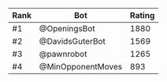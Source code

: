 Rank|Bot|Rating
---|---|---
#1|@OpeningsBot|1880
#2|@DavidsGuterBot|1569
#3|@pawnrobot|1265
#4|@MinOpponentMoves|893
